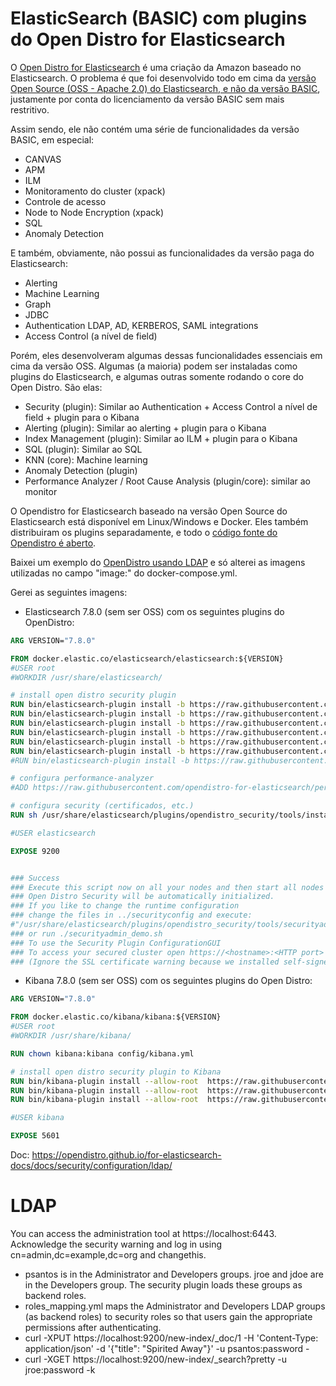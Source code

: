 # ElasticSearch (BASIC) com plugins do Open Distro for Elasticsearch

O [Open Distro for Elasticsearch](https://opendistro.github.io/for-elasticsearch/) é uma criação da Amazon baseado no Elasticsearch. O problema é que foi desenvolvido todo em cima da [versão Open Source (OSS - Apache 2.0) do Elasticsearch, e não da versão BASIC](https://www.elastic.co/pt/subscriptions), justamente por conta do licenciamento da versão BASIC sem mais restritivo.

Assim sendo, ele não contém uma série de funcionalidades da versão BASIC, em especial:
* CANVAS
* APM
* ILM
* Monitoramento do cluster (xpack)
* Controle de acesso
* Node to Node Encryption (xpack)
* SQL
* Anomaly Detection


E também, obviamente, não possui as funcionalidades da versão paga do Elasticsearch:
* Alerting
* Machine Learning
* Graph
* JDBC
* Authentication LDAP, AD, KERBEROS, SAML integrations
* Access Control (a nível de field)

Porém, eles desenvolveram algumas dessas funcionalidades essenciais em cima da versão OSS. Algumas (a maioria) podem ser instaladas como plugins do Elasticsearch, e algumas outras somente rodando o core do Open Distro. São elas:
* Security (plugin): Similar ao Authentication + Access Control a nível de field + plugin para o Kibana
* Alerting (plugin): Similar ao alerting + plugin para o Kibana
* Index Management (plugin): Similar ao ILM + plugin para o Kibana
* SQL (plugin): Similar ao SQL
* KNN (core): Machine learning
* Anomaly Detection (plugin)
* Performance Analyzer / Root Cause Analysis (plugin/core): similar ao monitor


O Opendistro for Elasticsearch baseado na versão Open Source do Elasticsearch está disponível em Linux/Windows e Docker. Eles também distribuiram os plugins separadamente, e todo o [código fonte do Opendistro é aberto](https://github.com/opendistro-for-elasticsearch).

Baixei um exemplo do [OpenDistro usando LDAP](https://opendistro.github.io/for-elasticsearch-docs/assets/examples/ldap-example.zip) e só alterei as imagens utilizadas no campo "image:" do docker-compose.yml.

Gerei as seguintes imagens:

* Elasticsearch 7.8.0 (sem ser OSS) com os seguintes plugins do OpenDistro:

```Dockerfile
ARG VERSION="7.8.0"

FROM docker.elastic.co/elasticsearch/elasticsearch:${VERSION}
#USER root
#WORKDIR /usr/share/elasticsearch/

# install open distro security plugin
RUN bin/elasticsearch-plugin install -b https://raw.githubusercontent.com/skysbsb/opendistro-plugins/master/7.8.0/elasticsearch/opendistro-job-scheduler.zip
RUN bin/elasticsearch-plugin install -b https://raw.githubusercontent.com/skysbsb/opendistro-plugins/master/7.8.0/elasticsearch/opendistro-alerting.zip
RUN bin/elasticsearch-plugin install -b https://raw.githubusercontent.com/skysbsb/opendistro-plugins/master/7.8.0/elasticsearch/opendistro-anomaly-detection.zip
RUN bin/elasticsearch-plugin install -b https://raw.githubusercontent.com/skysbsb/opendistro-plugins/master/7.8.0/elasticsearch/opendistro-index-management.zip
RUN bin/elasticsearch-plugin install -b https://raw.githubusercontent.com/skysbsb/opendistro-plugins/master/7.8.0/elasticsearch/opendistro-sql.zip
RUN bin/elasticsearch-plugin install -b https://raw.githubusercontent.com/skysbsb/opendistro-plugins/master/7.8.0/elasticsearch/opendistro-security.zip
#RUN bin/elasticsearch-plugin install -b https://raw.githubusercontent.com/skysbsb/opendistro-plugins/master/7.8.0/elasticsearch/performance-analyzer.zip

# configura performance-analyzer
#ADD https://raw.githubusercontent.com/opendistro-for-elasticsearch/performance-analyzer/master/packaging/opendistro-performance-analyzer.service /usr/lib/systemd/system/opendistro-performance-analyzer.service

# configura security (certificados, etc.)
RUN sh /usr/share/elasticsearch/plugins/opendistro_security/tools/install_demo_configuration.sh -y -i

#USER elasticsearch

EXPOSE 9200


### Success
### Execute this script now on all your nodes and then start all nodes
### Open Distro Security will be automatically initialized.
### If you like to change the runtime configuration
### change the files in ../securityconfig and execute:
#"/usr/share/elasticsearch/plugins/opendistro_security/tools/securityadmin.sh" -cd "/usr/share/elasticsearch/plugins/opendistro_security/securityconfig" -icl -key "/usr/share/elasticsearch/config/kirk-key.pem" -cert "/usr/share/elasticsearch/config/kirk.pem" -cacert "/usr/share/elasticsearch/config/root-ca.pem" -nhnv
### or run ./securityadmin_demo.sh
### To use the Security Plugin ConfigurationGUI
### To access your secured cluster open https://<hostname>:<HTTP port> and log in with admin/admin.
### (Ignore the SSL certificate warning because we installed self-signed demo certificates)
```

* Kibana 7.8.0 (sem ser OSS) com os seguintes plugins do Open Distro:
```Dockerfile
ARG VERSION="7.8.0"

FROM docker.elastic.co/kibana/kibana:${VERSION}
#USER root
#WORKDIR /usr/share/kibana/

RUN chown kibana:kibana config/kibana.yml

# install open distro security plugin to Kibana
RUN bin/kibana-plugin install --allow-root  https://raw.githubusercontent.com/skysbsb/opendistro-plugins/master/7.8.0/kibana/opendistro-alerting.zip
RUN bin/kibana-plugin install --allow-root  https://raw.githubusercontent.com/skysbsb/opendistro-plugins/master/7.8.0/kibana/opendistro-index-management.zip
RUN bin/kibana-plugin install --allow-root  https://raw.githubusercontent.com/skysbsb/opendistro-plugins/master/7.8.0/kibana/opendistro-security.zip

#USER kibana

EXPOSE 5601

```


 

Doc: https://opendistro.github.io/for-elasticsearch-docs/docs/security/configuration/ldap/

# LDAP
You can access the administration tool at https://localhost:6443. Acknowledge the security warning and log in using cn=admin,dc=example,dc=org and changethis.

* psantos is in the Administrator and Developers groups. jroe and jdoe are in the Developers group. The security plugin loads these groups as backend roles.
* roles_mapping.yml maps the Administrator and Developers LDAP groups (as backend roles) to security roles so that users gain the appropriate permissions after authenticating.
* curl -XPUT https://localhost:9200/new-index/_doc/1 -H 'Content-Type: application/json' -d '{"title": "Spirited Away"}' -u psantos:password -
* curl -XGET https://localhost:9200/new-index/_search?pretty -u jroe:password -k

